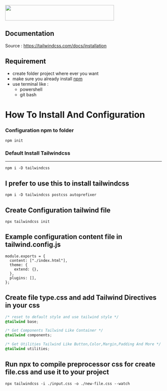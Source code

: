 <p>
<img src="https://raw.githubusercontent.com/tailwindlabs/tailwindcss/master/.github/logo-dark.svg" width="350px" height="50px">
</p>

## Documentation

Source : https://tailwindcss.com/docs/installation

## Requirement

- create folder project where ever you want
- make sure you already install [npm](https://www.npmjs.com/package/npm)
- use terminal like :
  - powershell
  - git bash

# How To Install And Configuration

### Configuration npm to folder

```
npm init
```

### Default Install Tailwindcss

<hr>

```
npm i -D tailwindcss
```

## I prefer to use this to install tailwindcss

```
npm i -D tailwindcss postcss autoprefixer
```

## Create Configuration tailwind file

```
npx tailwindcss init
```

## Example configuration content file in tailwind.config.js

```JS
module.exports = {
  content: ["./index.html"],
  theme: {
    extend: {},
  },
  plugins: [],
};
```

## Create file type.css and add Tailwind Directives in your css

```css
/* reset to default style and use tailwind style */
@tailwind base;

/* Get Components Tailwind Like Container */
@tailwind components;

/* Get Utilities Tailwind Like Button,Color,Margin,Padding And More */
@tailwind utilities;
```

## Run npx to compile preprocessor css for create file.css and use it to your project

```
npx tailwindcss -i ./input.css -o ./new-file.css --watch
```
